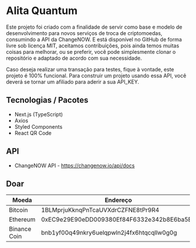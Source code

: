 # Alita Quantum

Este projeto foi criado com a finalidade de servir como base e modelo de desenvolvimento para novos serviços de troca de criptomoedas, consumindo a API da ChangeNOW. E está disponível no GitHub de forma livre sob licença MIT, aceitamos contribuições, pois ainda temos muitas coisas para melhorar, ou se preferir, você pode simplesmente clonar o repositório e adaptado de acordo com sua necessidade.

Caso deseja realizar uma transação para testes, fique à vontade, este projeto é 100% funcional. Para construir um projeto usando essa API, você deverá se tornar um afiliado para aderir a sua API_KEY.

## Tecnologias / Pacotes

- Next.js (TypeScript)
- Axios
- Styled Components
- React QR Code

## API

- ChangeNOW API - <https://changenow.io/api/docs>

## Doar

| Moeda        | Endereço                                   | Suporte |
| ------------ | ------------------------------------------ | ------- |
| Bitcoin      | 1BLMprjuKknqPnTcaUVXdrCZFNE8tPr9R4         |         |
| Ethereum     | 0xEC9e29E90eDD009380Ef84F6332e342b8E6ba5E3 | ERC20   |
| Binance Coin | bnb1yf00q49nkry6uelqpwln2j4fx6htqcqllw0g0g | AWC986  |

